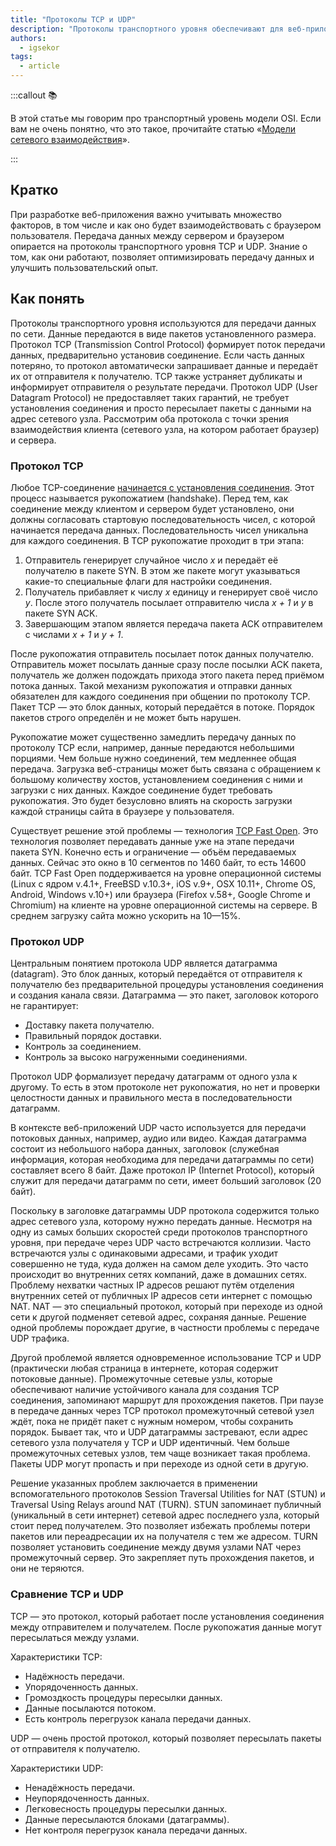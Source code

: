 ```yaml
---
title: "Протоколы TCP и UDP"
description: "Протоколы транспортного уровня обеспечивают для веб-приложения передачу данных между сервером и браузером пользователя"
authors:
  - igsekor
tags:
  - article
---
```


:::callout 📚

В этой статье мы говорим про транспортный уровень модели OSI. Если вам не очень понятно, что это такое, прочитайте статью «[Модели сетевого взаимодействия](/tools/network-models/)».

:::

## Кратко

При разработке веб-приложения важно учитывать множество факторов, в том числе и как оно будет взаимодействовать с браузером пользователя. Передача данных между сервером и браузером опирается на протоколы транспортного уровня TCP и UDP. Знание о том, как они работают, позволяет оптимизировать передачу данных и улучшить пользовательский опыт.

## Как понять

Протоколы транспортного уровня используются для передачи данных по сети. Данные передаются в виде пакетов установленного размера. Протокол TCP (Transmission Control Protocol) формирует поток передачи данных, предварительно установив соединение. Если часть данных потеряно, то протокол автоматически запрашивает данные и передаёт их от отправителя к получателю. TCP также устраняет дубликаты и информирует отправителя о результате передачи. Протокол UDP (User Datagram Protocol) не предоставляет таких гарантий, не требует установления соединения и просто пересылает пакеты с данными на адрес сетевого узла. Рассмотрим оба протокола с точки зрения взаимодействия клиента (сетевого узла, на котором работает браузер) и сервера.

### Протокол TCP

Любое TCP-соединение [начинается с установления соединения](https://hpbn.co/building-blocks-of-tcp/#slow-start). Этот процесс называется рукопожатием (handshake). Перед тем, как соединение между клиентом и сервером будет установлено, они должны согласовать стартовую последовательность чисел, с которой начинается передача данных. Последовательность чисел уникальна для каждого соединения. В TCP рукопожатие проходит в три этапа:

1. Отправитель генерирует случайное число _x_ и передаёт её получателю в пакете SYN. В этом же пакете могут указываться какие-то специальные флаги для настройки соединения.
2. Получатель прибавляет к числу _x_ единицу и генерирует своё число _y_. После этого получатель посылает отправителю числа _x + 1_ и _y_ в пакете SYN ACK.
3. Завершающим этапом является передача пакета ACK отправителем с числами _x + 1_ и _y + 1_.

После рукопожатия отправитель посылает поток данных получателю. Отправитель может посылать данные сразу после посылки ACK пакета, получатель же должен подождать прихода этого пакета перед приёмом потока данных. Такой механизм рукопожатия и отправки данных обязателен для каждого соединения при общении по протоколу TCP. Пакет TCP — это блок данных, который передаётся в потоке. Порядок пакетов строго определён и не может быть нарушен.

Рукопожатие может существенно замедлить передачу данных по протоколу TCP если, например, данные передаются небольшими порциями. Чем больше нужно соединений, тем медленнее общая передача. Загрузка веб-страницы может быть связана с обращением к большому количеству хостов, установлением соединения с ними и загрузки с них данных. Каждое соединение будет требовать рукопожатия. Это будет безусловно влиять на скорость загрузки каждой страницы сайта в браузере у пользователя.

Существует решение этой проблемы — технология [TCP Fast Open](https://datatracker.ietf.org/doc/html/rfc7413). Это технология позволяет передавать данные уже на этапе передачи пакета SYN. Конечно есть и ограничение — объём передаваемых данных. Сейчас это окно в 10 сегментов по 1460 байт, то есть 14600 байт. TCP Fast Open поддерживается на уровне операционной системы (Linux с ядром v.4.1+, FreeBSD v.10.3+, iOS v.9+, OSX 10.11+, Chrome OS, Android, Windows v.10+) или браузера (Firefox v.58+, Google Chrome и Chromium) на клиенте на уровне операционной системы на сервере. В среднем загрузку сайта можно ускорить на 10—15%.

### Протокол UDP

Центральным понятием протокола UDP является датаграмма (datagram). Это блок данных, который передаётся от отправителя к получателю без предварительной процедуры установления соединения и создания канала связи. Датаграмма — это пакет, заголовок которого не гарантирует:

- Доставку пакета получателю.
- Правильный порядок доставки.
- Контроль за соединением.
- Контроль за высоко нагруженными соединениями.

Протокол UDP формализует передачу датаграмм от одного узла к другому. То есть в этом протоколе нет рукопожатия, но нет и проверки целостности данных и правильного места в последовательности датаграмм.

В контексте веб-приложений UDP часто используется для передачи потоковых данных, например, аудио или видео. Каждая датаграмма состоит из небольшого набора данных, заголовок (служебная информация, которая необходима для передачи датаграммы по сети) составляет всего 8 байт. Даже протокол IP (Internet Protocol), который служит для передачи датаграмм по сети, имеет больший заголовок (20 байт).

Поскольку в заголовке датаграммы UDP протокола содержится только адрес сетевого узла, которому нужно передать данные. Несмотря на одну из самых больших скоростей среди протоколов транспортного уровня, при передаче через UDP часто встречаются коллизии. Часто встречаются узлы с одинаковыми адресами, и трафик уходит совершенно не туда, куда должен на самом деле уходить. Это часто происходит во внутренних сетях компаний, даже в домашних сетях. Проблему нехватки частных IP адресов решают путём отделения внутренних сетей от публичных IP адресов сети интернет с помощью NAT. NAT — это специальный протокол, который при переходе из одной сети к другой подменяет сетевой адрес, сохраняя данные. Решение одной проблемы порождает другие, в частности проблемы с передаче UDP трафика.

Другой проблемой является одновременное использование TCP и UDP (практически любая страница в интернете, которая содержит потоковые данные). Промежуточные сетевые узлы, которые обеспечивают наличие устойчивого канала для создания TCP соединения, запоминают маршрут для прохождения пакетов. При паузе в передаче данных через TCP протокол промежуточный сетевой узел ждёт, пока не придёт пакет с нужным номером, чтобы сохранить порядок. Бывает так, что и UDP датаграммы застревают, если адрес сетевого узла получателя у TCP и UDP идентичный. Чем больше промежуточных сетевых узлов, тем чаще возникает такая проблема. Пакеты UDP могут пропасть и при переходе из одной сети в другую.

Решение указанных проблем заключается в применении вспомогательного протоколов Session Traversal Utilities for NAT (STUN) и Traversal Using Relays around NAT (TURN). STUN запоминает публичный (уникальный в сети интернет) сетевой адрес последнего узла, который стоит перед получателем. Это позволяет избежать проблемы потери пакетов или переадресации их на получателя с тем же адресом. TURN позволяет установить соединение между двумя узлами NAT через промежуточный сервер. Это закрепляет путь прохождения пакетов, и они не теряются.

### Сравнение TCP и UDP

TCP — это протокол, который работает после установления соединения между отправителем и получателем. После рукопожатия данные могут пересылаться между узлами.

Характеристики TCP:

- Надёжность передачи.
- Упорядоченность данных.
- Громоздкость процедуры пересылки данных.
- Данные посылаются потоком.
- Есть контроль перегрузок канала передачи данных.

UDP — очень простой протокол, который позволяет пересылать пакеты от отправителя к получателю.

Характеристики UDP:

- Ненадёжность передачи.
- Неупорядоченность данных.
- Легковесность процедуры пересылки данных.
- Данные пересылаются блоками (датаграммы).
- Нет контроля перегрузок канала передачи данных.

